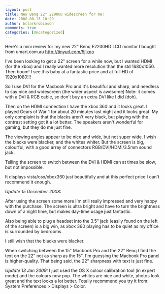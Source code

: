 ```yaml
---
layout: post
title: New Benq 22" 2200HD widescreen for me!
date: 2008-08-13 10:29
author: bclarkrobinson
comments: true
categories: [Uncategorized]
---
```

Here's a mini review for my new 22" Benq E2200HD LCD monitor I bought from umart.com.au http://tinyurl.com/5jlkqo

I've been looking to get a 22" screen for a while now, but I wanted HDMI (for the xbox) and I really wanted more resolution than the std 1680x1050. Then boom! I see this baby at a fantastic price and at full HD of 1920x1080!!!

So I use DVI for the Macbook Pro and it's beautiful and sharp, and needless to say nice and widescreen (the wider aspect is awesome) Note: it comes with a DVI &amp; RGB cable, so don't buy an extra DVI like I did (doh).

Then on the HDMI connection I have the xbox 360 and it looks great. I played Gears of War 1 for about 20 minutes last night and it looks great. My only complaint is that the blacks aren't very black, but playing with the contrast setting got it a lot better. The speakers aren't wonderful for gaming, but they do me just fine.

The viewing angles appear to be nice and wide, but not super wide. I wish the blacks were blacker, and the whites whiter. But the screen is big, colourful, with a good array of connectors RGB/DVI/HDMI/3.5mm sound jack.

Telling the screen to switch between the DVI &amp; HDMI can at times be slow, but not impossible.

It displays vista/osx/xbox360 just beautifully and at this perfect price I can't recommend it enough.

<em>Update 15 December 2008:</em>

After using the screen some more I'm still really impressed and very happy with the purchase. The screen is ultra bright and have to turn the brightness down of a night time, but makes day-time usage just fantastic.

Also being able to plug a headset into the 3.5" jack (easily found on the left of the screen) is a big win, as xbox 360 playing has to be quiet as my office is surrounded by bedrooms.

I still wish that the blacks were blacker.

When switching between the 15" Macbook Pro and the 22" Benq I find the text on the 22" not as sharp as the 15". I'm guessing the Macbook Pro panel is higher-quality. That being said, the 22" sharpness with text is just fine.


<em>Update 13 Jan 2009:</em>
I just used the OS X colour calibration tool (in expert mode) and the colours now pop. The whites are nice and white, photos look great and the text looks a lot better. Totally recommend you try it from: System Preferences > Displays > Color.
